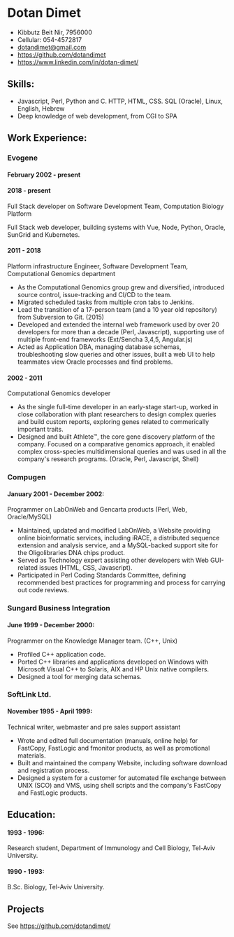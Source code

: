 # Dotan Dimet

  - Kibbutz Beit Nir, 7956000
  - Cellular: 054-4572817
  - dotandimet@gmail.com
  - https://github.com/dotandimet
  - https://www.linkedin.com/in/dotan-dimet/

## Skills:
    
 - Javascript, Perl, Python and C. HTTP, HTML, CSS. SQL (Oracle), Linux, English, Hebrew
 - Deep knowledge of web development, from CGI to SPA
    
## Work Experience:

### Evogene

#### February 2002 - present
  
#### 2018 - present
Full Stack developer on Software Development Team, Computation Biology Platform

Full Stack web developer, building systems with Vue, Node, Python, Oracle, SunGrid and Kubernetes.

#### 2011 - 2018
Platform infrastructure Engineer, Software Development Team, Computational Genomics department

  - As the Computational Genomics group grew and diversified, introduced source control, issue-tracking
and CI/CD to the team.
  - Migrated scheduled tasks from multiple cron tabs to Jenkins.
  - Lead the transition of a 17-person team (and a 10 year old repository) from Subversion to Git. (2015)
  - Developed and extended the internal web framework used by over 20 developers
for more than a decade (Perl, Javascript), supporting use of multiple front-end frameworks
(Ext/Sencha 3,4,5, Angular.js)
- Acted as Application DBA, managing database schemas, troubleshooting slow queries and other issues,
built a web UI to help teammates view Oracle processes and find problems.

#### 2002 - 2011
Computational Genomics developer

- As the single full-time developer in an early-stage start-up, worked in close collaboration with
plant researchers to design complex queries and build custom reports, exploring genes related to
commerically important traits.
- Designed and built Athlete™, the core gene discovery platform of the company.
Focused on a comparative genomics approach, it enabled complex cross-species 
multidimensional queries and was used in all the company's research programs.
(Oracle, Perl, Javascript, Shell)

### Compugen 

#### January 2001 - December 2002:

Programmer on LabOnWeb and Gencarta products (Perl, Web, Oracle/MySQL)

- Maintained, updated and modified LabOnWeb, a Website
providing online bioinformatic services, including
iRACE, a distributed sequence extension and analysis service, and 
a MySQL-backed support site for the Oligolibraries DNA chips
product.
- Served as Technology expert assisting other developers with
Web GUI-related issues (HTML, CSS, Javascript). 
- Participated in Perl Coding Standards Committee, defining
recommended best practices for programming and process for carrying out
code reviews.



### Sungard Business Integration

#### June 1999 - December 2000:

Programmer on the Knowledge Manager team.
(C++, Unix)

- Profiled C++ application code.
- Ported C++ libraries and applications developed on
Windows with Microsoft Visual C++ to
Solaris, AIX and HP Unix native compilers.
- Designed a tool for merging data schemas.


### SoftLink Ltd.

#### November 1995 - April 1999:

Technical writer,
webmaster and pre sales support assistant

- Wrote and edited full documentation (manuals, online help) for
FastCopy, FastLogic and fmonitor products, as well as promotional
materials.
- Built and maintained the company Website, including software download
and registration process.
- Designed a system for a customer for automated file
exchange between UNIX (SCO) and VMS, using shell scripts and the
company's FastCopy and FastLogic products.


## Education:

#### 1993 - 1996:
Research student, Department of Immunology
and Cell Biology, Tel-Aviv University.

#### 1990 - 1993:
B.Sc. Biology, Tel-Aviv University.

## Projects

See https://github.com/dotandimet/
